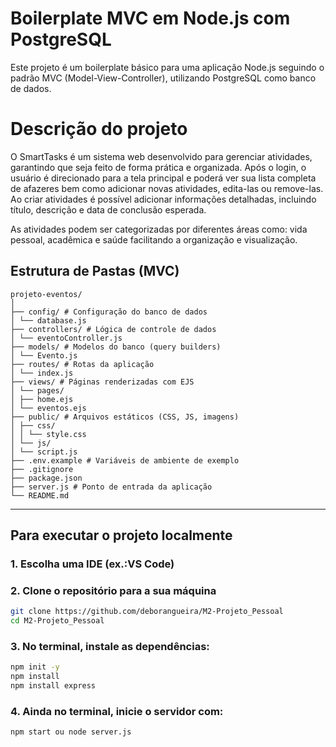 # Boilerplate MVC em Node.js com PostgreSQL

Este projeto é um boilerplate básico para uma aplicação Node.js seguindo o padrão MVC (Model-View-Controller), utilizando PostgreSQL como banco de dados.

# Descrição do projeto
 O SmartTasks é um sistema web desenvolvido para gerenciar atividades, garantindo que seja feito de forma prática e organizada. Após o login, o usuário é direcionado para a tela principal e poderá ver sua lista completa de afazeres bem como adicionar novas atividades, edita-las ou remove-las. Ao criar atividades é possível adicionar informações detalhadas, incluindo título, descrição e data de conclusão esperada.

As atividades podem ser categorizadas por diferentes áreas como: vida pessoal,  acadêmica e saúde  facilitando a organização e visualização. 

## Estrutura de Pastas (MVC)
```
projeto-eventos/
│
├── config/ # Configuração do banco de dados
│ └── database.js
├── controllers/ # Lógica de controle de dados
│ └── eventoController.js
├── models/ # Modelos do banco (query builders)
│ └── Evento.js
├── routes/ # Rotas da aplicação
│ └── index.js
├── views/ # Páginas renderizadas com EJS
│ └── pages/
│ ├── home.ejs
│ └── eventos.ejs
├── public/ # Arquivos estáticos (CSS, JS, imagens)
│ ├── css/
│ │ └── style.css
│ └── js/
│ └── script.js
├── .env.example # Variáveis de ambiente de exemplo
├── .gitignore
├── package.json
├── server.js # Ponto de entrada da aplicação
└── README.md
```

---

## Para executar o projeto localmente

### 1. Escolha uma IDE (ex.:VS Code)

### 2. Clone o repositório para a sua máquina

```bash
git clone https://github.com/deborangueira/M2-Projeto_Pessoal
cd M2-Projeto_Pessoal
```

### 3. No terminal, instale as dependências:
```bash
npm init -y
npm install 
npm install express
```

### 4. Ainda no terminal, inicie o servidor com:
```bash
npm start ou node server.js
```





